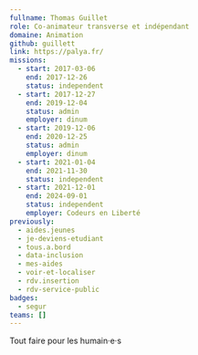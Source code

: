 ```yaml
---
fullname: Thomas Guillet
role: Co-animateur transverse et indépendant
domaine: Animation
github: guillett
link: https://palya.fr/
missions:
  - start: 2017-03-06
    end: 2017-12-26
    status: independent
  - start: 2017-12-27
    end: 2019-12-04
    status: admin
    employer: dinum
  - start: 2019-12-06
    end: 2020-12-25
    status: admin
    employer: dinum
  - start: 2021-01-04
    end: 2021-11-30
    status: independent
  - start: 2021-12-01
    end: 2024-09-01
    status: independent
    employer: Codeurs en Liberté
previously:
  - aides.jeunes
  - je-deviens-etudiant
  - tous.a.bord
  - data-inclusion
  - mes-aides
  - voir-et-localiser
  - rdv.insertion
  - rdv-service-public
badges:
  - segur
teams: []
---
```

Tout faire pour les humain·e·s
